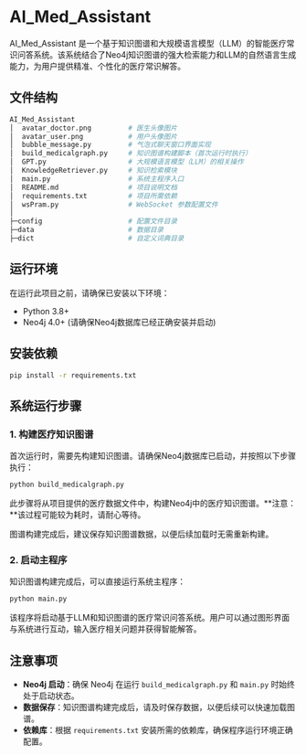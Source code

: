 # AI_Med_Assistant

AI_Med_Assistant 是一个基于知识图谱和大规模语言模型（LLM）的智能医疗常识问答系统。该系统结合了Neo4j知识图谱的强大检索能力和LLM的自然语言生成能力，为用户提供精准、个性化的医疗常识解答。

## 文件结构

```bash
AI_Med_Assistant
│  avatar_doctor.png         # 医生头像图片
│  avatar_user.png           # 用户头像图片
│  bubble_message.py         # 气泡式聊天窗口界面实现
│  build_medicalgraph.py     # 知识图谱构建脚本（首次运行时执行）
│  GPT.py                    # 大规模语言模型（LLM）的相关操作
│  KnowledgeRetriever.py     # 知识检索模块
│  main.py                   # 系统主程序入口
│  README.md                 # 项目说明文档
│  requirements.txt          # 项目所需依赖
│  wsPram.py                 # WebSocket 参数配置文件
│
├─config                     # 配置文件目录
├─data                       # 数据目录
├─dict                       # 自定义词典目录
```

## 运行环境

在运行此项目之前，请确保已安装以下环境：

- Python 3.8+
- Neo4j 4.0+ (请确保Neo4j数据库已经正确安装并启动)

## 安装依赖

```bash
pip install -r requirements.txt
```

## 系统运行步骤

### 1. 构建医疗知识图谱

首次运行时，需要先构建知识图谱。请确保Neo4j数据库已启动，并按照以下步骤执行：

```bash
python build_medicalgraph.py
```

此步骤将从项目提供的医疗数据文件中，构建Neo4j中的医疗知识图谱。**注意：**该过程可能较为耗时，请耐心等待。

图谱构建完成后，建议保存知识图谱数据，以便后续加载时无需重新构建。

### 2. 启动主程序

知识图谱构建完成后，可以直接运行系统主程序：

```bash
python main.py
```

该程序将启动基于LLM和知识图谱的医疗常识问答系统。用户可以通过图形界面与系统进行互动，输入医疗相关问题并获得智能解答。

## 注意事项

- **Neo4j 启动**：确保 Neo4j 在运行 `build_medicalgraph.py` 和 `main.py` 时始终处于启动状态。
- **数据保存**：知识图谱构建完成后，请及时保存数据，以便后续可以快速加载图谱。
- **依赖库**：根据 `requirements.txt` 安装所需的依赖库，确保程序运行环境正确配置。

